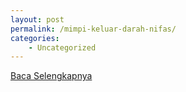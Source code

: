 ```yaml
---
layout: post
permalink: /mimpi-keluar-darah-nifas/
categories:
    - Uncategorized
---
```


[Baca Selengkapnya](/08)